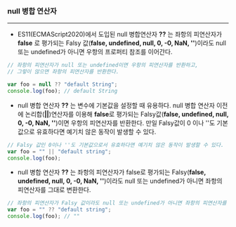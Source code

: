 ### null 병합 연산자

---

- ES11(ECMAScript2020)에서 도입된 null 병합연산자 **??** 는 좌항의 피연산자가 **false** 로 평가되는 Falsy 값(**false, undefined, null, 0, -0, NaN, ''**)이라도 null 또는 undefined가 아니면 우항의 프로퍼티 참조를 이어간다.

```js
// 좌항의 피연산자가 null 또는 undefined이면 우항의 피연산자를 반환하고,
// 그렇이 않으면 좌항의 피연산자를 반환한다.

var foo = null ?? "default String";
console.log(foo); // default String
```

- null 병합 연산자 **??** 는 변수에 기본값을 설정할 때 유용하다. null 병합 연산자 이전에 논리합(**||**)연산자를 이용해 **false**로 평가되는 Falsy값(**false, undefined, null, 0, -0, NaN, ''**)이면 우항의 피연산자를 반환한다. 만일 Falsy값이 0 이나 ''도 기본값으로 유효하다면 예기치 않은 동작이 발생할 수 있다.

```js
// Falsy 값인 0이나 ''도 기본값으로서 유효하다면 예기치 않은 동작이 발생할 수 있다.
var foo = "" || "default string";
console.log(foo);
```

- null 병합 연산자 **??** 는 좌항의 피연산자가 false로 평가되는 Falsy(**false, undefined, null, 0, -0, NaN, ''**)이라도 null 또는 undefined가 아니면 좌항의 피연산자를 그대로 변환한다.

```js
// 좌항의 피연산자가 Falsy 값이라도 null 또는 undefined가 아니면 좌항의 피연산자를 반환한다.
var foo = "" ?? "default string";
console.log(foo); // ""
```
